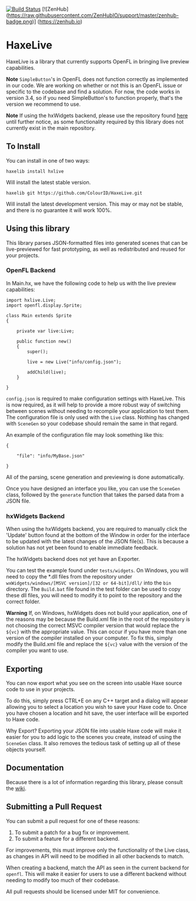[![Build Status](https://travis-ci.org/ColourID/HaxeLive.svg?branch=master)](https://travis-ci.org/ColourID/HaxeLive) [![ZenHub] (https://raw.githubusercontent.com/ZenHubIO/support/master/zenhub-badge.png)] (https://zenhub.io)

# HaxeLive
HaxeLive is a library that currently supports OpenFL in bringing live preview capabilities.

**Note** `SimpleButton`'s in OpenFL does not function correctly as implemented in our code. We are working on whether or not this is an OpenFL issue or specific to the codebase and find a solution. For now, the code works in version 3.4, so if you need SimpleButton's to function properly, that's the version we recommend to use.

**Note** If using the hxWidgets backend, please use the repository found [here](https://github.com/tienery/hxWidgets) until further notice, as some functionality required by this library does not currently exist in the main repository.

## To Install
You can install in one of two ways:
    
    haxelib install hxlive

Will install the latest stable version.

    haxelib git https://github.com/ColourID/HaxeLive.git
    
Will install the latest development version. This may or may not be stable, and there is no guarantee it will work 100%.

## Using this library
This library parses JSON-formatted files into generated scenes that can be live-previewed for fast prototyping, as well as redistributed and reused for your projects.

### OpenFL Backend
In Main.hx, we have the following code to help us with the live preview capabilities:
    
    import hxlive.Live;
    import openfl.display.Sprite;

    class Main extends Sprite
    {

        private var live:Live;
        
        public function new()
        {
            super();
            
            live = new Live("info/config.json");
            
            addChild(live);
        }

    }

`config.json` is required to make configuration settings with HaxeLive. This is now required, as it will help to provide a more robust way of switching between scenes without needing to recompile your application to test them. The configuration file is only used with the `Live` class. Nothing has changed with `SceneGen` so your codebase should remain the same in that regard.

An example of the configuration file may look something like this:
    
    {
        
        "file": "info/MyBase.json"
        
    }

All of the parsing, scene generation and previewing is done automatically.

Once you have designed an interface you like, you can use the `SceneGen` class, followed by the `generate` function that takes the parsed data from a JSON file.

### hxWidgets Backend
When using the hxWidgets backend, you are required to manually click the 'Update' button found at the bottom of the Window in order for the interface to be updated with the latest changes of the JSON file(s). This is because a solution has not yet been found to enable immediate feedback.

The hxWidgets backend does not yet have an Exporter.

You can test the example found under `tests/widgets`. On Windows, you will need to copy the *.dll files from the repository under `wxWidgets/windows/[MSVC version]/[32 or 64-bit]/dll/` into the `bin` directory. The `Build.bat` file found in the test folder can be used to copy these dll files, you will need to modify it to point to the repository and the correct folder.

**Warning**
If, on Windows, hxWidgets does not build your application, one of the reasons may be because the Build.xml file in the root of the repository is not choosing the correct MSVC compiler version that would replace the `${vc}` with the appropriate value. This can occur if you have more than one version of the compiler installed on your computer. To fix this, simply modify the Build.xml file and replace the `${vc}` value with the version of the compiler you want to use.

## Exporting
You can now export what you see on the screen into usable Haxe source code to use in your projects.

To do this, simply press CTRL+E on any C++ target and a dialog will appear allowing you to select a location you wish to save your Haxe code to. Once you have chosen a location and hit save, the user interface will be exported to Haxe code.

Why Export? Exporting your JSON file into usable Haxe code will make it easier for you to add logic to the scenes you create, instead of using the `SceneGen` class. It also removes the tedious task of setting up all of these objects yourself.

## Documentation
Because there is a lot of information regarding this library, please consult the [wiki](https://github.com/ColourID/HaxeLive/wiki).

## Submitting a Pull Request
You can submit a pull request for one of these reasons:
    
 1. To submit a patch for a bug fix or improvement.
 2. To submit a feature for a different backend.

For improvements, this must improve only the functionality of the Live class, as changes in API will need to be modified in all other backends to match.

When creating a backend, match the API as seen in the current backend for `openfl`. This will make it easier for users to use a different backend without needing to modify too much of their codebase.

All pull requests should be licensed under MIT for convenience.
